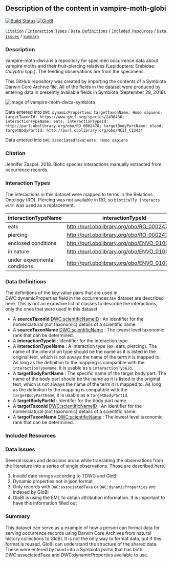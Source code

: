 ## Description of the content in vampire-moth-globi

[![Build Status](https://travis-ci.org/ParasiteTracker/vampire-moth-dwca.svg)](https://travis-ci.org/ParasiteTracker/vampire-moth-dwca) [![GloBI](http://api.globalbioticinteractions.org/interaction.svg?accordingTo=globi:ParasiteTracker/vampire-moth-dwca)](http://globalbioticinteractions.org/?accordingTo=globi:ParasiteTracker/vampire-moth-dwca) 

[```Citation```](#Citation) / [```Interaction Types```](#interaction-types) / [```Data Definitions```](#data-definitions) / [```Included Resources```](#included-resources) /  [```Data Issues```](#data-issues) / [```Summary```](#summary)


### Description

vampire-moth-dwca is a repository for specimen occurrence data about vampire moths and their fruit-piercing relatives (Lepidoptera: Erebidae: *Calyptra* spp.). The feeding observations are from the specimens.

This GitHub repository was created by importing the contents of a Symbiota Darwin Core Archive file. All of the fields in the dataset were produced by entering data in presently available fields in Symbiota (September 28, 2018).

![image of vampire-moth-dwca-symbiota](https://raw.githubusercontent.com/ParasiteTracker/vampire-moth-dwca/master/Symbiota-screen.png)

Data entered into ```DWC:dynamicProperties```: ```targetTaxonName: Homo sapiens; targetTaxonId: https://www.gbif.org/species/2436436; interactionTypeName: eats; interactionTypeId: http://purl.obolibrary.org/obo/RO_0002470; targetBodyPartName: blood; targetBodyPartId: http://purl.obolibrary.org/obo/NCIT_C12434```

Data entered into ```DWC:associatedTaxa```: ```eats: Homo sapiens```

### Citation

Jennifer Zaspel. 2018. Biotic species interactions manually extracted from occurrence records.


### Interaction Types

The interactions in this dataset were mapped to terms in the Relations Ontology (RO). Piercing was not available in RO, so ```biotically interacts with``` was used as a replacement.

interactionTypeName | interactionTypeId
--- | --- |
eats | http://purl.obolibrary.org/obo/RO_0002470
piercing | http://purl.obolibrary.org/obo/RO_0002437
enclosed conditions | http://purl.obolibrary.org/obo/ENVO_01001405
in nature | http://purl.obolibrary.org/obo/ENVO_01001226
under experimental conditions | http://purl.obolibrary.org/obo/ENVO_01001405
 
### Data Definitions

The definitions of the key:value pairs that are used in DWC:dynamicProperties field in the occurrences.tsv dataset are described here. This is not an exaustive list of classes to describe the interactions, only the ones that were used in this dataset.

  * A **sourceTaxonId** [DWC:scientificNameID](http://rs.tdwg.org/dwc/terms/scientificNameID) : An identifier for the nomenclatural (not taxonomic) details of a scientific name.
  * A **sourceTaxonName** [DWC:scientificName](http://rs.tdwg.org/dwc/terms/scientificName) : The lowest level taxonomic rank that can be determined.
  * A **interactionTypeId** : Identifier for the interaction type.
  * A **interactionTypeName** : A interaction type (ex. eats, piercing). The name of the interaction type should be the name as it is listed in the original text, which is not always the name of the term it is mapped to. As long as the definition to the mapping is compatible with the ```interactionTypeName```, it is usable as a ```interactionTypeId```.
  * A **targetBodyPartName**  : The specific name of the target body part. The name of the body part should be the name as it is listed in the original text, which is not always the name of the term it is mapped to. As long as the definition to the mapping is compatible with the ```targetBodyPartName```, it is usable as a ```targetBodyPartId```.
  * A **targetBodyPartId**  : Identifer for the body part name.
  * A **targetTaxonId** [DWC:scientificNameID](http://rs.tdwg.org/dwc/terms/scientificNameID) : An identifier for the nomenclatural (not taxonomic) details of a scientific name.
  * A **targetTaxonName** [DWC:scientificName](http://rs.tdwg.org/dwc/terms/scientificName) : The lowest level taxonomic rank that can be determined.
  
### Included Resources


### Data Issues

Several issues and decisions arose while translating the observations from the literature into a series of single observations. Those are described here.

1. Invalid date strings according to TDWG and GloBI
1. Dynamic properties not in json format
1. Only records with ```DWC:associatedTaxa``` or ```DWC:dynamicProperties``` are indexed by GloBI
1. GloBI is using the EML to obtain attribution information. It is important to have this information filled out

### Summary
This dataset can serve as a example of how a person can format data for serving occurrence records using Darwin Core Archives from natural history collections to GloBI. It is not the only way to format data, but if this format is reused, GloBI can understand the structure of the shared data. These were entered by hand into a Symbiota portal that has both DWC:associatedTaxa and DWC:dynamicProperties available to use. 


